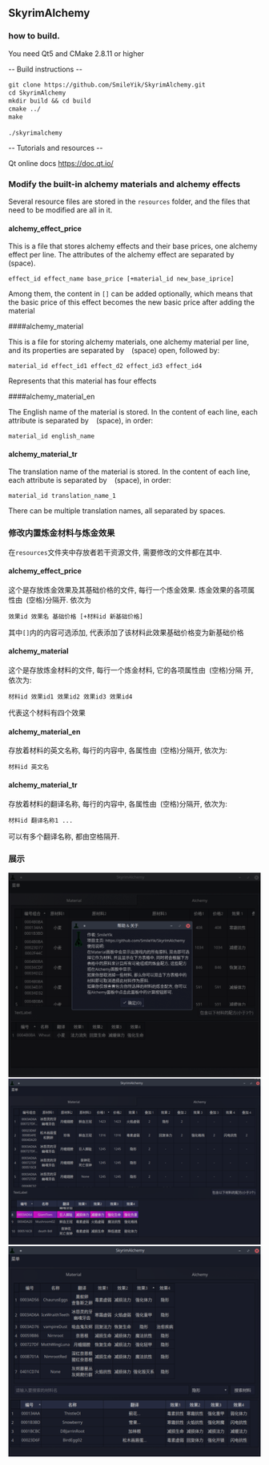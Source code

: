 ## SkyrimAlchemy

### how to build.

You need Qt5 and CMake 2.8.11 or higher

-- Build instructions --

``` shell
git clone https://github.com/SmileYik/SkyrimAlchemy.git
cd SkyrimAlchemy
mkdir build && cd build
cmake ../
make

./skyrimalchemy
```

-- Tutorials and resources --

Qt online docs
https://doc.qt.io/

### Modify the built-in alchemy materials and alchemy effects

Several resource files are stored in the `resources` folder, and the files that need to be modified are all in it.

#### alchemy_effect_price

This is a file that stores alchemy effects and their base prices, one alchemy effect per line.
The attributes of the alchemy effect are separated by ` ` (space).

```
effect_id effect_name base_price [+material_id new_base_iprice]
```

Among them, the content in `[]` can be added optionally, which means that the basic price of this effect becomes the new basic price after adding the material

####alchemy_material

This is a file for storing alchemy materials, one alchemy material per line, and its properties are separated by ` ` (space)
open, followed by:

```
material_id effect_id1 effect_d2 effect_id3 effect_id4
```

Represents that this material has four effects

####alchemy_material_en

The English name of the material is stored. In the content of each line, each attribute is separated by ` ` (space), in order:

```
material_id english_name
```

#### alchemy_material_tr

The translation name of the material is stored. In the content of each line, each attribute is separated by ` ` (space), in order:

```
material_id translation_name_1
```

There can be multiple translation names, all separated by spaces.

### 修改内置炼金材料与炼金效果

在`resources`文件夹中存放者若干资源文件, 需要修改的文件都在其中.

#### alchemy_effect_price

这个是存放炼金效果及其基础价格的文件, 每行一个炼金效果.
炼金效果的各项属性由` `(空格)分隔开. 依次为

```
效果id 效果名 基础价格 [+材料id 新基础价格]
```

其中`[]`内的内容可选添加, 代表添加了该材料此效果基础价格变为新基础价格

#### alchemy_material

这个是存放炼金材料的文件, 每行一个炼金材料, 它的各项属性由` `(空格)分隔
开, 依次为:

```
材料id 效果id1 效果id2 效果id3 效果id4
```

代表这个材料有四个效果

#### alchemy_material_en

存放着材料的英文名称, 每行的内容中, 各属性由` `(空格)分隔开, 依次为:

```
材料id 英文名
```

#### alchemy_material_tr

存放着材料的翻译名称, 每行的内容中, 各属性由` `(空格)分隔开, 依次为:

```
材料id 翻译名称1 ...
```

可以有多个翻译名称, 都由空格隔开.

### 展示

![](./docs/display01.png)
![](./docs/display02.png)
![](./docs/display03.png)
